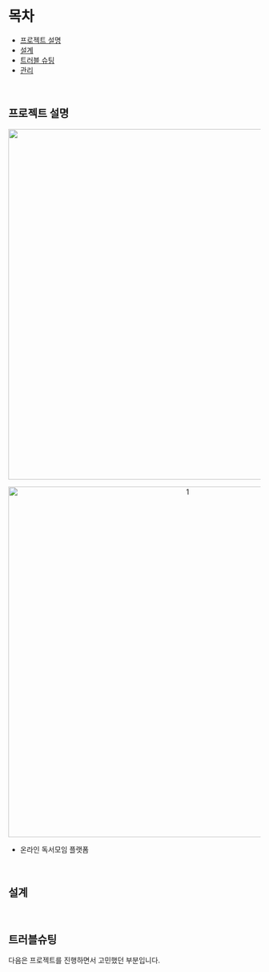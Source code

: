# 목차
- [프로젝트 설명](#프로젝트-설명)
- [설계](#설계)
- [트러블 슈팅](#트러블슈팅)
- [관리](#관리)

<br>

## 프로젝트 설명

<p align="center">
<img src="https://user-images.githubusercontent.com/83000829/151493682-27175da2-d3e9-4e8b-9d88-9543292211e5.gif" width=700 />
</p>

<p align="center">
<img width="700" alt="1" src="https://user-images.githubusercontent.com/83000829/151493955-13594125-26f6-42b8-b676-bf76b1c01755.png">
</p>

- 온라인 독서모임 플랫폼
  
<br>

## 설계


<br>

## 트러블슈팅
다음은 프로젝트를 진행하면서 고민했던 부분입니다.

